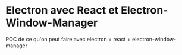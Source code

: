# Electron avec React et Electron-Window-Manager
POC de ce qu'on peut faire avec electron + react + electron-window-manager
